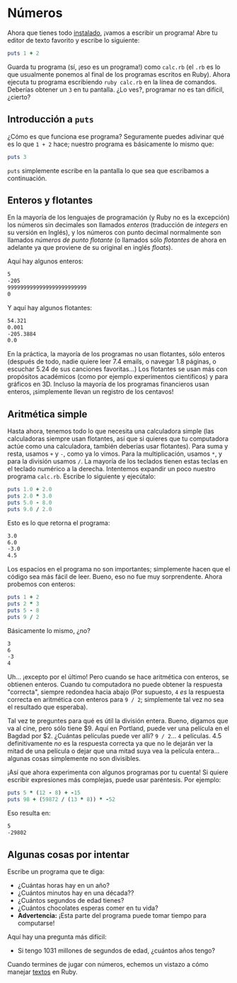 Números
=======

Ahora que tienes todo [instalado](/aprende.a.programar), ¡vamos a escribir un programa!
Abre tu editor de texto favorito y escribe lo siguiente:

```ruby
puts 1 + 2
```

Guarda tu programa (sí, ¡eso es un programa!) como `calc.rb` (el `.rb`
es lo que usualmente ponemos al final de los programas escritos en Ruby).
Ahora ejecuta tu programa escribiendo `ruby calc.rb` en la línea de
comandos. Deberías obtener un `3` en tu pantalla. ¿Lo ves?, programar no
es tan difícil, ¿cierto?

Introducción a `puts`
---------------------

¿Cómo es que funciona ese programa? Seguramente puedes adivinar qué es lo
que `1 + 2` hace; nuestro programa es básicamente lo mismo que:

```ruby
puts 3
```

`puts` simplemente escribe en la pantalla lo que sea que escribamos a
continuación.

Enteros y flotantes
-------------------

En la mayoría de los lenguajes de programación (y Ruby no es la excepción)
los números sin decimales son llamados *enteros* (traducción de *integers*
en su versión en Inglés), y los números con punto decimal normalmente son
llamados *números de punto flotante* (o llamados sólo *flotantes* de ahora
en adelante ya que proviene de su original en inglés *floats*).

Aquí hay algunos enteros:

```html
5
-205
9999999999999999999999999
0
```

Y aquí hay algunos flotantes:

```html
54.321
0.001
-205.3884
0.0
```

En la práctica, la mayoría de los programas no usan flotantes, sólo
enteros (después de todo, nadie quiere leer 7.4 emails, o navegar 1.8
páginas, o escuchar 5.24 de sus canciones favoritas...) Los flotantes
se usan más con propósitos académicos (como por ejemplo experimentos
científicos) y para gráficos en 3D. Incluso la mayoría de los programas
financieros usan enteros, ¡simplemente llevan un registro de los centavos!

Aritmética simple
-----------------

Hasta ahora, tenemos todo lo que necesita una calculadora simple (las
calculadoras siempre usan flotantes, así que si quieres que tu computadora
actúe como una calculadora, también deberías usar flotantes). Para suma y
resta, usamos `+` y `-`, como ya lo vimos. Para la multiplicación, usamos
`*`, y para la división usamos `/`. La mayoría de los teclados tienen estas
teclas en el teclado numérico a la derecha. Intentemos expandir un poco
nuestro programa `calc.rb`. Escribe lo siguiente y ejecútalo:

```ruby
puts 1.0 + 2.0
puts 2.0 * 3.0
puts 5.0 - 8.0
puts 9.0 / 2.0
```

Esto es lo que retorna el programa:

```html
3.0
6.0
-3.0
4.5
```

Los espacios en el programa no son importantes; simplemente hacen que el
código sea más fácil de leer. Bueno, eso no fue muy sorprendente. Ahora
probemos con enteros:

```ruby
puts 1 + 2
puts 2 * 3
puts 5 - 8
puts 9 / 2
```

Básicamente lo mismo, ¿no?

```html
3
6
-3
4
```

Uh... ¡excepto por el último! Pero cuando se hace aritmética con enteros,
se obtienen enteros. Cuando tu computadora no puede obtener la respuesta
"correcta", siempre redondea hacia abajo (Por supuesto, `4` *es* la
respuesta correcta en aritmética con enteros para `9 / 2`; simplemente
tal vez no sea el resultado que esperaba).

Tal vez te preguntes para qué es útil la división entera. Bueno, digamos
que va al cine, pero sólo tiene $9. Aquí en Portland, puede ver una
película en el Bagdad por $2. ¿Cuántas películas puede ver allí?
`9 / 2`... `4` películas. 4.5 definitivamente *no* es la respuesta
correcta ya que no le dejarán ver la mitad de una película o dejar que una
mitad suya vea la película entera... algunas cosas simplemente no son
divisibles.

¡Así que ahora experimenta con algunos programas por tu cuenta!
Si quiere escribir expresiones más complejas, puede usar paréntesis.
Por ejemplo:

```ruby
puts 5 * (12 - 8) + -15
puts 98 + (59872 / (13 * 8)) * -52
```

Eso resulta en:

```html
5
-29802
```

Algunas cosas por intentar
--------------------------

Escribe un programa que te diga:

* ¿Cuántas horas hay en un año?
* ¿Cuántos minutos hay en una década??
* ¿Cuántos segundos de edad tienes?
* ¿Cuántos chocolates esperas comer en tu vida?
* **Advertencia:** ¡Esta parte del programa puede tomar tiempo para computarse!

Aquí hay una pregunta más difícil:

* Si tengo 1031 millones de segundos de edad, ¿cuántos años tengo?

Cuando termines de jugar con números, echemos un vistazo a cómo manejar
[textos](/aprende.a.programar/capitulos/textos.html) en Ruby.

